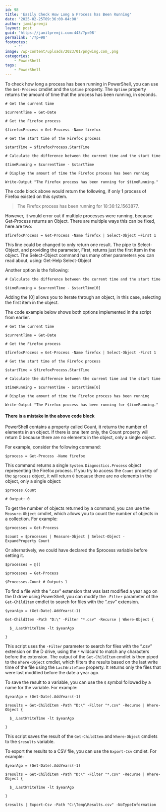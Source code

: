 ```yaml
---
id: 98
title: 'Easily Check How Long a Process has Been Running'
date: '2025-02-25T09:36:00-04:00'
author: jamilpremji
layout: post
guid: 'https://jamilpremji.com:443/?p=98'
permalink: '/?p=98'
footnotes:
    - ''
image: /wp-content/uploads/2023/01/pngwing.com_.png
categories:
    - PowerShell
tags:
    - PowerShell
---
```


To check how long a process has been running in PowerShell, you can use the `Get-Process` cmdlet and the `Uptime` property. The `Uptime` property returns the amount of time that the process has been running, in seconds.

```
# Get the current time

$currentTime = Get-Date

# Get the Firefox process

$firefoxProcess = Get-Process -Name firefox

# Get the start time of the Firefox process

$startTime = $firefoxProcess.StartTime

# Calculate the difference between the current time and the start time of the Firefox process

$timeRunning = $currentTime - $startTime

# Display the amount of time the Firefox process has been running

Write-Output "The Firefox process has been running for $timeRunning."
```

The code block above would return the following, if only 1 process of Firefox existed on this system.

> The Firefox process has been running for 18:36:12.1563877.

However, it would error out if multiple processes were running, because Get-Process returns an Object. There are multiple ways this can be fixed, here are two:

```
$firefoxProcess = Get-Process -Name firefox | Select-Object –First 1
```

This line could be changed to only return one result. The pipe to Select-Object, and providing the parameter, First, returns just the first item in the object. The Select-Object command has many other parameters you can read about, using: Get-Help Select-Object

 Another option is the following:

```
# Calculate the difference between the current time and the start time of the Firefox process

$timeRunning = $currentTime - $startTime[0]
```

Adding the \[0\] allows you to iterate through an object, in this case, selecting the first item in the object.

The code example below shows both options implemented in the script from earlier.

```
# Get the current time

$currentTime = Get-Date

# Get the Firefox process

$firefoxProcess = Get-Process -Name firefox | Select-Object -First 1

# Get the start time of the Firefox process

$startTime = $firefoxProcess.StartTime

# Calculate the difference between the current time and the start time of the Firefox process

$timeRunning = $currentTime - $startTime[0]

# Display the amount of time the Firefox process has been running

Write-Output "The Firefox process has been running for $timeRunning."
```

#### There is a mistake in the above code block

PowerShell contains a property called Count, it returns the number of elements in an object. If there is one item only, the Count property will return 0 because there are no elements in the object, only a single object.

For example, consider the following command:

```
$process = Get-Process -Name firefox
```

This command returns a single `System.Diagnostics.Process` object representing the Firefox process. If you try to access the `Count` property of the `$process` object, it will return `0` because there are no elements in the object, only a single object:

```
$process.Count

# Output: 0
```

To get the number of objects returned by a command, you can use the `Measure-Object` cmdlet, which allows you to count the number of objects in a collection. For example:

```
$processes = Get-Process

$count = $processes | Measure-Object | Select-Object -ExpandProperty Count
```

Or alternatively, we could have declared the $process variable before setting it.

```
$processes = @()

$processes = Get-Process

$Processes.Count # Outputs 1
```

To find a file with the “.csv” extension that was last modified a year ago on the D drive using PowerShell, you can modify the `-Filter` parameter of the `Get-ChildItem` cmdlet to search for files with the “.csv” extension.

```
$yearAgo = (Get-Date).AddYears(-1)

Get-ChildItem -Path "D:\" -Filter "*.csv" -Recurse | Where-Object {

  $_.LastWriteTime -lt $yearAgo

}
```

This script uses the `-Filter` parameter to search for files with the “.csv” extension on the D drive, using the `*` wildcard to match any characters before the extension. The output of the `Get-ChildItem` cmdlet is then piped to the `Where-Object` cmdlet, which filters the results based on the last write time of the file using the `LastWriteTime` property. It returns only the files that were last modified before the date a year ago.

To save the result to a variable, you can use the `$` symbol followed by a name for the variable. For example:

```
$yearAgo = (Get-Date).AddYears(-1)

$results = Get-ChildItem -Path "D:\" -Filter "*.csv" -Recurse | Where-Object {

  $_.LastWriteTime -lt $yearAgo

}
```

This script saves the result of the `Get-ChildItem` and `Where-Object` cmdlets to the `$results` variable.

To export the results to a CSV file, you can use the `Export-Csv` cmdlet. For example:

```
$yearAgo = (Get-Date).AddYears(-1)

$results = Get-ChildItem -Path "D:\" -Filter "*.csv" -Recurse | Where-Object {

  $_.LastWriteTime -lt $yearAgo

}

$results | Export-Csv -Path "C:\Temp\Results.csv" -NoTypeInformation
```